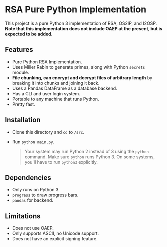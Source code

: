 # RSA Pure Python Implementation

This project is a pure Python 3 implementation of RSA, OS2IP, and I2OSP.
**Note that this implementation does not include OAEP at the present,
but is expected to be added.**

## Features
- Pure Python RSA Implementation.
- Uses Miller Rabin to generate primes, along with Python
  ```secrets``` module.
- **File chunking, can encrypt and decrypt files of arbitrary length**
  by breaking it into chunks and joining it back.
- Uses a Pandas DataFrame as a database backend.
- Has a CLI and user login system.
- Portable to any machine that runs Python.
- Pretty fast.

## Installation
- Clone this directory and ```cd``` to ```/src```. 
- Run ```python main.py```.

    > Your system may run Python 2 instead of 3 using the `python` command.
    > Make sure `python` runs Python 3. On some systems, you'll have to run
    > `python3` explicitly.

## Dependencies
- Only runs on Python 3.
- ```progress``` to draw progress bars.
- ```pandas``` for backend.

## Limitations
- Does not use OAEP.
- Only supports ASCII, no Unicode support.
- Does not have an explicit signing feature.
